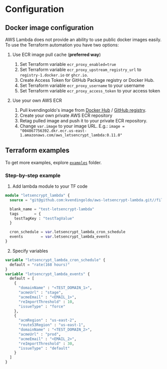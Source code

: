 # Configuration

## Docker image configuration

AWS Lambda does not provide an ability to use public docker images easily. To use the Terraform automation you have two options:

1. Use ECR image pull cache (**preferred way**) 
   1. Set Terraform variable `ecr_proxy_enabled=true`
   2. Set Terraform variable `ecr_proxy_upstream_registry_url` to `registry-1.docker.io` or `ghcr.io`.
   3. Create Access Token for GitHub Package registry or Docker Hub.
   4. Set Terraform variable `ecr_proxy_username` to your username
   5. Set Terraform variable `ecr_proxy_access_token` to your access token

2. Use your own AWS ECR
   1. Pull kvendingoldo's image from [Docker Hub](https://hub.docker.com/repository/docker/kvendingoldo/aws-letsencrypt-lambda) / [GitHub registry](https://github.com/kvendingoldo?tab=packages&repo_name=aws-letsencrypt-lambda).
   2. Create your own private AWS ECR repository
   3. Retag pulled image and push it to your private ECR repository. 
   4. Change `var.image` to your image URL. E.g.: `image = "004867756392.dkr.ecr.us-east-1.amazonaws.com/aws_letsencrypt_lambda:0.11.0"`


## Terraform examples

To get more examples, explore [`examples`](https://github.com/kvendingoldo/aws-letsencrypt-lambda/tree/main/files/terraform/module/examples) folder.

### Step-by-step example

1. Add lambda module to your TF code

```terraform
module "letsencrypt_lambda" {
  source = "git@github.com:kvendingoldo/aws-letsencrypt-lambda.git//files/terraform/module?ref=0.11.0"

  blank_name = "test-letsencrypt-lambda"
  tags       = {
    testTagKey : "testTagValue"
  }

  cron_schedule = var.letsencrypt_lambda_cron_schedule
  events        = var.letsencrypt_lambda_events
}
```

2. Specify variables

```terraform
variable "letsencrypt_lambda_cron_schedule" {
  default = "rate(168 hours)"
}
variable "letsencrypt_lambda_events" {
  default = [
    {
      "domainName" : "<TEST_DOMAIN_1>",
      "acmeUrl" : "stage",
      "acmeEmail" : "<EMAIL_1>",
      "reImportThreshold" : 10,
      "issueType" : "force"
    },
    {
      "acmRegion" : "us-east-2",
      "route53Region" : "us-east-1",
      "domainName" : "<TEST_DOMAIN_2>",
      "acmeUrl" : "prod",
      "acmeEmail" : "<EMAIL_2>",
      "reImportThreshold" : 30,
      "issueType" : "default"
    }
  ]
}
```
